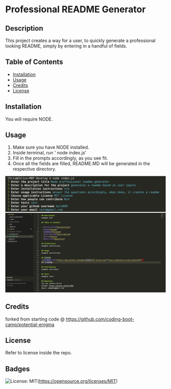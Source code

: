 # Professional README Generator 

## Description

This project creates a way for a user, to quickly generate a professional looking README, simply by entering in a handful of fields. 

## Table of Contents 

- [Installation](#installation)
- [Usage](#usage)
- [Credits](#credits)
- [License](#license)

## Installation

You will require NODE. 

## Usage

1. Make sure you have NODE installed.
2. Inside terminal, run ' node index.js'
3. Fill in the prompts accordingly, as you see fit. 
4. Once all the fields are filled, README.MD will be generated in the respective directory. 

![alt text](/Develop/assets/screenshots/1.png)
![alt text](/Develop/assets/screenshots/2.png)


## Credits

forked from starting code @ https://github.com/coding-boot-camp/potential-enigma

## License

Refer to license inside the repo. 

## Badges

![License: MIT](https://img.shields.io/badge/License-MIT-yellow.svg)(https://opensource.org/licenses/MIT)
